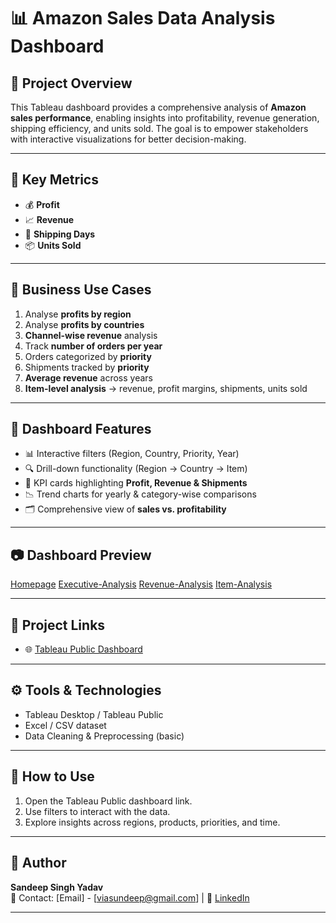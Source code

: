 # 📊 Amazon Sales Data Analysis Dashboard  

## 🔹 Project Overview  
This Tableau dashboard provides a comprehensive analysis of **Amazon sales performance**, enabling insights into profitability, revenue generation, shipping efficiency, and units sold. The goal is to empower stakeholders with interactive visualizations for better decision-making.  

---

## 🔹 Key Metrics  
- 💰 **Profit**  
- 📈 **Revenue**  
- 🚚 **Shipping Days**  
- 📦 **Units Sold**  

---

## 🔹 Business Use Cases  
1. Analyse **profits by region**  
2. Analyse **profits by countries**  
3. **Channel-wise revenue** analysis  
4. Track **number of orders per year**  
5. Orders categorized by **priority**  
6. Shipments tracked by **priority**  
7. **Average revenue** across years  
8. **Item-level analysis** → revenue, profit margins, shipments, units sold  

---

## 🔹 Dashboard Features  
- 📊 Interactive filters (Region, Country, Priority, Year)  
- 🔍 Drill-down functionality (Region → Country → Item)  
- 🧾 KPI cards highlighting **Profit, Revenue & Shipments**  
- 📉 Trend charts for yearly & category-wise comparisons  
- 🗂️ Comprehensive view of **sales vs. profitability**  

---

## 📷 Dashboard Preview  
[Homepage](Amazon-Homepage.jpg)
[Executive-Analysis](Amazon-Executive-Analysis.jpg)
[Revenue-Analysis](Amazon-Revenue-Analysis.jpg)
[Item-Analysis](Amazon-Item-Analysis.jpg)

---

## 🔗 Project Links  
- 🌐 [Tableau Public Dashboard](https://public.tableau.com/shared/4WZZYC6NK?:display_count=n&:origin=viz_share_link)  

---

## ⚙️ Tools & Technologies  
- Tableau Desktop / Tableau Public  
- Excel / CSV dataset  
- Data Cleaning & Preprocessing (basic)  

---

## 📌 How to Use  
1. Open the Tableau Public dashboard link.  
2. Use filters to interact with the data.  
3. Explore insights across regions, products, priorities, and time.  

---

## 🙌 Author  
**Sandeep Singh Yadav**  
📧 Contact: [Email] - [viasundeep@gmail.com] | 🔗 [LinkedIn](www.linkedin.com/in/viasandeep)  

---
